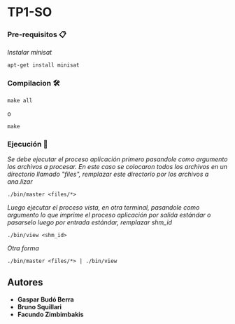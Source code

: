 # TP1-SO

### Pre-requisitos 📋
_Instalar minisat_
```
apt-get install minisat
```

### Compilacion 🛠️
```
make all
```
o
```
make
```
### Ejecución 🚀
_Se debe ejecutar el proceso aplicación primero pasandole como argumento los archivos a procesar. En este caso se colocaron todos los archivos en un directorio llamado "files", remplazar este directorio por los archivos a ana.lizar_
```
./bin/master <files/*>
```
_Luego ejecutar el proceso vista, en otra terminal, pasandole como argumento lo que imprime el proceso aplicación por salida estándar o pasarselo luego por entrada estándar, remplazar shm_id_

```
./bin/view <shm_id>
```
_Otra forma_
```
./bin/master <files/*> | ./bin/view 
```


## Autores
* **Gaspar Budó Berra**
* **Bruno Squillari**
* **Facundo Zimbimbakis**

